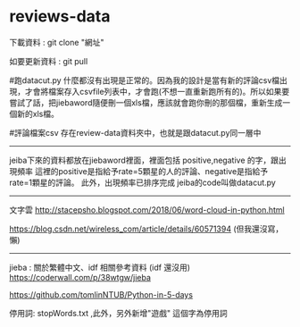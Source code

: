 ﻿# reviews-data
下載資料 : git clone "網址"

如要更新資料 : git pull 

#跑datacut.py 什麼都沒有出現是正常的。因為我的設計是當有新的評論csv檔出現，才會將檔案存入csvfile列表中，才會跑(不想一直重新跑所有的)。所以如果要嘗試了話，把jiebaword隨便刪一個xls檔，應該就會跑你刪的那個檔，重新生成一個新的xls檔。

#評論檔案csv 存在review-data資料夾中，也就是跟datacut.py同一層中

-------------------

jeiba下來的資料都放在jiebaword裡面，裡面包括 positive,negative 的字，跟出現頻率 這裡的positive是指給予rate=5顆星的人的評論、negative是指給予rate=1顆星的評論。 此外，出現頻率已排序完成
jeiba的code叫做datacut.py 

----------------------
文字雲 
http://stacepsho.blogspot.com/2018/06/word-cloud-in-python.html

https://blog.csdn.net/wireless_com/article/details/60571394
(但我還沒寫，懶)

-------------------
jieba : 關於繁體中文、idf 相關參考資料 (idf 還沒用)
https://coderwall.com/p/38wtgw/jieba

https://github.com/tomlinNTUB/Python-in-5-days

停用詞: stopWords.txt ,此外，另外新增"遊戲" 這個字為停用詞
